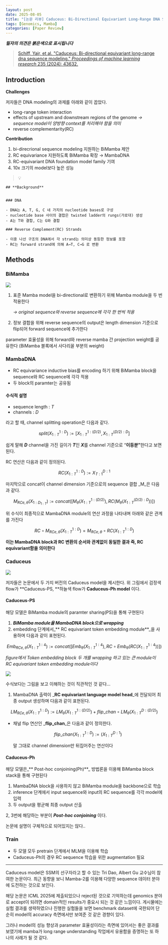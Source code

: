 ```yaml
---
layout: post
date: 2025-08-05
title: "[논문 리뷰] Caduceus: Bi-Directional Equivariant Long-Range DNA Sequence Modeling"
tags: [Genomics, Mamba]
categories: [Paper Review]
---
```


<span class="notion-red">_**필자의 의견은 붉은색으로 표시됩니다**_</span>


> [Schiff, Yair, et al. "Caduceus: Bi-directional equivariant long-range dna sequence modeling." ](https://pmc.ncbi.nlm.nih.gov/articles/PMC12189541/)[_Proceedings of machine learning research_](https://pmc.ncbi.nlm.nih.gov/articles/PMC12189541/)[ 235 (2024): 43632.](https://pmc.ncbi.nlm.nih.gov/articles/PMC12189541/)



## Introduction


**Challenges**


저자들은 DNA modeling의 과제를 아래와 같이 꼽았다.

- long-range token interaction
- effects of upstream and downstream regions of the genome 
_→ sequence model이 양방향 context를 처리해야 함을 의미_
- reverse complementarity(RC)

**Contribution**

1. bi-direcrional sequence modeling 지원하는 BiMamba 제안
1. RC equivariance 지원하도록 BiMamba 확장 → MambaDNA
1. RC-equivariant DNA foundation model family 기여
1. 10x 크기의 model보다 높은 성능

> 💡 


	## **Background**


	### DNA

	- DNA는 A, T, G, C 네 가지의 nucleotide bases로 구성
	- nucleotide base 사이의 결합은 twisted ladder의 rungs(가로대) 생성
	- A는 T와 결합, C는 G와 결합

	### Reverse Complement(RC) Strands

	- 이중 나선 구조의 DNA에서 각 strand는 의미상 동등한 정보를 포함
	- RC는 forward strand에 의해 A→T, C→G 로 변환


## Methods



### BiMamba


![](https://prod-files-secure.s3.us-west-2.amazonaws.com/542b861c-36a8-4051-84e5-8804b6728dba/2c247d59-7815-4980-99f0-8f0d21f445a7/image.png?X-Amz-Algorithm=AWS4-HMAC-SHA256&X-Amz-Content-Sha256=UNSIGNED-PAYLOAD&X-Amz-Credential=ASIAZI2LB466Q4WSA3DH%2F20250927%2Fus-west-2%2Fs3%2Faws4_request&X-Amz-Date=20250927T131326Z&X-Amz-Expires=3600&X-Amz-Security-Token=IQoJb3JpZ2luX2VjEBoaCXVzLXdlc3QtMiJHMEUCIGgOslW5I%2FNpis1ZNAm9HMnsh4B2sN1%2B4Ds3Rek2JR9lAiEAqmrBE8M%2FgdfSWA3s9LAdSkBfmql4E91OkKW80V2M3xoqiAQIo%2F%2F%2F%2F%2F%2F%2F%2F%2F%2F%2FARAAGgw2Mzc0MjMxODM4MDUiDHepYUyUEdW0YYf0CSrcA3ZgWg1etdGfJXOMcfZ9jylq%2Bl2mVeSIi5tCZjnA39jRk4bJzcUdymMdXolHLpM1Tt6LkW7WftotbknqIF7eae8fjEJbWBcakAiTrb%2F3DsupoM0SnuYdYiNQOzCneJB7FJXsJPkOlv%2F2vs9v9wpc7n8yRb4915e7ntVFgyFRTKW2RHiKthZXH7y8IHHORdEQS3QoSsOutpn%2BnwSP83753VIdiZXI0vp4h7rBP0jym457mB3FosXQyIS1rSWnmAbeL3YqJ2iESQGjFUOlocd6MF8b5qAp%2FXSYPi7uXIU5XyhdXRtCR7JGBQsvJ5A9CSH9hBGCoZoZ16o4xTdqIcZSB2zR7WHIH5YiqSxGYIszbMKEOGyARhIYnWHR%2F0JIa4LmBxikOYO4BnGXF8y7dJ%2FIPnIF5UbSLCm4KBN5qAMgjxQALVrox%2FtDce8WlpVeCUVHDmz2l6Dkf7BTWTPpP%2FPOsALPHEMVUjbrlkKw2HNTzC43PUHf4QO%2FZUFm1oLpba%2BOs%2F9k%2BULJUps7MGDUrd98wdDhtNo5AjkcnQbTBkOxSAsbPwVUEN7nLbGeWvsv8QUwCYlVfkVFAnsliYAYZsXfA3nHZzR2e%2FN7nvOPEfTS2aUtML3F61Eh1GbSat1yMIHj3sYGOqUBrEu7J%2FR0cOIjf%2FCP8ouNYOwMhPrir8O6kLnY97hrQS%2BZRkx2NuZiP%2Bl0U1NjyksdCsd6pZESqR4FqbD7nfV2yI4lirfxRtSBYMhjFxJ%2F%2BbOV8ZyOwzB9QEAG%2FgOsMDjlrHSIB5g%2FUUxwVUwkjlGTIA00FrQQEA48s7tXNzbhG0en%2B3YmHVKCprr3JKdQ7vIWn8ERt6O6RkqYo6efbPT3FWxp0jYm&X-Amz-Signature=d912a67a466b07acbd77ce1f0ea2e20373b38676f13deb9c6fb024962ca11822&X-Amz-SignedHeaders=host&x-amz-checksum-mode=ENABLED&x-id=GetObject)

1. 표준 Mamba model을 bi-directional로 변환하기 위해 Mamba module을 두 번 적용한다

	_→ original sequence와 reverse sequence에 각각 한 번씩 적용_

1. 정보 결합을 위해 reverse sequence의 output은 length dimension 기준으로 flip되어 forward sequence에 추가한다

parameter 효율성을 위해 forward와 reverse mamba 간 projection weight를 공유한다 (BiMamba 블록에서 사다리꼴 부분의 weight)



### MambaDNA

- RC equivariance inductive bias를 encoding 하기 위해 BiMamba block을 sequence와 RC sequence에 각각 적용
- 두 block의 paramter는 공유됨


#### 수식적 설명

- sequence length : _T_
- channels : _D_

라고 할 때,  channel splitting operation은 다음과 같다.


$$
split(X^{1:D}_{1:T}):=[X^{1:(D/2)}_{1:T},X^{(D/2):D}_{1:T}]
$$


<span class="notion-red">쉽게 말해 </span><span class="notion-red">_**D**_</span><span class="notion-red"> channel을 가진 길이가 </span><span class="notion-red">_**T**_</span><span class="notion-red">인 </span><span class="notion-red">_**X**_</span><span class="notion-red">를 channel 기준으로 “</span><span class="notion-red">**이등분”**</span><span class="notion-red">한다고 보면 된다.</span>


RC 연산은 다음과 같이 정의된다.


$$
RC(X^{1:D}_{1:T}):=X^{D:1}_{T:1}
$$


마지막으로 concat이 channel dimension 기준으로의 sequence 결합 _M_은 다음과 같다.


$$
M_{RCe,\theta}(X_{1:D_{1:T}}):=concat([M_{\theta}(X^{1:(D/2)}_{1:T}),RC(M_{\theta}(X^{(D/2):D}_{1:T}))])
$$


위 수식이 최종적으로 MambaDNA module의 연산 과정을 나타내며 아래와 같은 관계를 가진다


$$
RC\circ M_{RCe,\theta}(X^{1:D}_{1:T}) = M_{RCe,\theta} \circ RC(X^{1:D}_{1:T})
$$


**이는 MambaDNA block과 RC 변환의 순서와 관계없이 동일한 결과 즉, RC equivariant함을 의미한다**



### Caduceus


![](https://prod-files-secure.s3.us-west-2.amazonaws.com/542b861c-36a8-4051-84e5-8804b6728dba/f94a60d7-8145-473b-aef9-7c68d3ec604a/image.png?X-Amz-Algorithm=AWS4-HMAC-SHA256&X-Amz-Content-Sha256=UNSIGNED-PAYLOAD&X-Amz-Credential=ASIAZI2LB466Q4WSA3DH%2F20250927%2Fus-west-2%2Fs3%2Faws4_request&X-Amz-Date=20250927T131326Z&X-Amz-Expires=3600&X-Amz-Security-Token=IQoJb3JpZ2luX2VjEBoaCXVzLXdlc3QtMiJHMEUCIGgOslW5I%2FNpis1ZNAm9HMnsh4B2sN1%2B4Ds3Rek2JR9lAiEAqmrBE8M%2FgdfSWA3s9LAdSkBfmql4E91OkKW80V2M3xoqiAQIo%2F%2F%2F%2F%2F%2F%2F%2F%2F%2F%2FARAAGgw2Mzc0MjMxODM4MDUiDHepYUyUEdW0YYf0CSrcA3ZgWg1etdGfJXOMcfZ9jylq%2Bl2mVeSIi5tCZjnA39jRk4bJzcUdymMdXolHLpM1Tt6LkW7WftotbknqIF7eae8fjEJbWBcakAiTrb%2F3DsupoM0SnuYdYiNQOzCneJB7FJXsJPkOlv%2F2vs9v9wpc7n8yRb4915e7ntVFgyFRTKW2RHiKthZXH7y8IHHORdEQS3QoSsOutpn%2BnwSP83753VIdiZXI0vp4h7rBP0jym457mB3FosXQyIS1rSWnmAbeL3YqJ2iESQGjFUOlocd6MF8b5qAp%2FXSYPi7uXIU5XyhdXRtCR7JGBQsvJ5A9CSH9hBGCoZoZ16o4xTdqIcZSB2zR7WHIH5YiqSxGYIszbMKEOGyARhIYnWHR%2F0JIa4LmBxikOYO4BnGXF8y7dJ%2FIPnIF5UbSLCm4KBN5qAMgjxQALVrox%2FtDce8WlpVeCUVHDmz2l6Dkf7BTWTPpP%2FPOsALPHEMVUjbrlkKw2HNTzC43PUHf4QO%2FZUFm1oLpba%2BOs%2F9k%2BULJUps7MGDUrd98wdDhtNo5AjkcnQbTBkOxSAsbPwVUEN7nLbGeWvsv8QUwCYlVfkVFAnsliYAYZsXfA3nHZzR2e%2FN7nvOPEfTS2aUtML3F61Eh1GbSat1yMIHj3sYGOqUBrEu7J%2FR0cOIjf%2FCP8ouNYOwMhPrir8O6kLnY97hrQS%2BZRkx2NuZiP%2Bl0U1NjyksdCsd6pZESqR4FqbD7nfV2yI4lirfxRtSBYMhjFxJ%2F%2BbOV8ZyOwzB9QEAG%2FgOsMDjlrHSIB5g%2FUUxwVUwkjlGTIA00FrQQEA48s7tXNzbhG0en%2B3YmHVKCprr3JKdQ7vIWn8ERt6O6RkqYo6efbPT3FWxp0jYm&X-Amz-Signature=04a090af9615a820b50888efcf677877f642b05ef3a85b0a5f98953d1d89ba05&X-Amz-SignedHeaders=host&x-amz-checksum-mode=ENABLED&x-id=GetObject)


저자들은 논문에서 두 가지 버전의 Caduceus model을 제시한다. 위 그림에서 검정색 flow가 **Caduceus-PS, **하늘색 flow가 **Caduceus-Ph model** 이다.



#### Caduceus-PS


해당 모델은 BiMamba module의 paramter sharing(PS)을 통해 구현된다

1. _**BiMamba module을 MambaDNA block으로 wrapping**_
1. embedding 단계에서_** RC equivariant token embedding module**_을 사용하며 다음과 같이 표현된다.

$$
Emb_{RCe,\theta}(X^{1:4}_{1:T}):=concat([Emb_{\theta}(X^{1:4}_{1:T}),RC \circ Emb_{\theta}(RC(X^{1:4}_{1:T}))])
$$


_figure에서 Token embedding block 두 개를 wrapping 하고 있는 큰 module이 RC equivariant token embedding module이다_


![](https://prod-files-secure.s3.us-west-2.amazonaws.com/542b861c-36a8-4051-84e5-8804b6728dba/b175e4da-71eb-4e91-8c23-a06dabe673c9/image.png?X-Amz-Algorithm=AWS4-HMAC-SHA256&X-Amz-Content-Sha256=UNSIGNED-PAYLOAD&X-Amz-Credential=ASIAZI2LB466Q4WSA3DH%2F20250927%2Fus-west-2%2Fs3%2Faws4_request&X-Amz-Date=20250927T131326Z&X-Amz-Expires=3600&X-Amz-Security-Token=IQoJb3JpZ2luX2VjEBoaCXVzLXdlc3QtMiJHMEUCIGgOslW5I%2FNpis1ZNAm9HMnsh4B2sN1%2B4Ds3Rek2JR9lAiEAqmrBE8M%2FgdfSWA3s9LAdSkBfmql4E91OkKW80V2M3xoqiAQIo%2F%2F%2F%2F%2F%2F%2F%2F%2F%2F%2FARAAGgw2Mzc0MjMxODM4MDUiDHepYUyUEdW0YYf0CSrcA3ZgWg1etdGfJXOMcfZ9jylq%2Bl2mVeSIi5tCZjnA39jRk4bJzcUdymMdXolHLpM1Tt6LkW7WftotbknqIF7eae8fjEJbWBcakAiTrb%2F3DsupoM0SnuYdYiNQOzCneJB7FJXsJPkOlv%2F2vs9v9wpc7n8yRb4915e7ntVFgyFRTKW2RHiKthZXH7y8IHHORdEQS3QoSsOutpn%2BnwSP83753VIdiZXI0vp4h7rBP0jym457mB3FosXQyIS1rSWnmAbeL3YqJ2iESQGjFUOlocd6MF8b5qAp%2FXSYPi7uXIU5XyhdXRtCR7JGBQsvJ5A9CSH9hBGCoZoZ16o4xTdqIcZSB2zR7WHIH5YiqSxGYIszbMKEOGyARhIYnWHR%2F0JIa4LmBxikOYO4BnGXF8y7dJ%2FIPnIF5UbSLCm4KBN5qAMgjxQALVrox%2FtDce8WlpVeCUVHDmz2l6Dkf7BTWTPpP%2FPOsALPHEMVUjbrlkKw2HNTzC43PUHf4QO%2FZUFm1oLpba%2BOs%2F9k%2BULJUps7MGDUrd98wdDhtNo5AjkcnQbTBkOxSAsbPwVUEN7nLbGeWvsv8QUwCYlVfkVFAnsliYAYZsXfA3nHZzR2e%2FN7nvOPEfTS2aUtML3F61Eh1GbSat1yMIHj3sYGOqUBrEu7J%2FR0cOIjf%2FCP8ouNYOwMhPrir8O6kLnY97hrQS%2BZRkx2NuZiP%2Bl0U1NjyksdCsd6pZESqR4FqbD7nfV2yI4lirfxRtSBYMhjFxJ%2F%2BbOV8ZyOwzB9QEAG%2FgOsMDjlrHSIB5g%2FUUxwVUwkjlGTIA00FrQQEA48s7tXNzbhG0en%2B3YmHVKCprr3JKdQ7vIWn8ERt6O6RkqYo6efbPT3FWxp0jYm&X-Amz-Signature=e300015db0a8ecb6aaf5cab340aae8eaa638e993c4d88e0a5729e739daa146fb&X-Amz-SignedHeaders=host&x-amz-checksum-mode=ENABLED&x-id=GetObject)


<span class="notion-red">수식보다는 그림을 보고 이해하는 것이 직관적인 것 같다…</span>

1. MambaDNA 출력이 _**RC equivariant language model head**_에 전달되어 최종 output 생성하며 다음과 같이 표현된다.

$$
LM_{RCe,\theta}(X^{1:D}_{1:T}):= LM_{\theta}(X^{1:(D/2)}_{1:T})+flip\_chan\circ LM_{\theta}(X^{D:(D/2)}_{1:T})
$$

- 채널 flip 연산인 _**flip\_chan**_은 다음과 같이 정의한다.

	$$
	flip\_chan(X^{1:D}_{1:T}):=(X^{D:1}_{1:T})
	$$


	말 그대로 channel dimension만 뒤집어주는 연산이다



#### Caduceus-Ph


해당 모델은_** Post-hoc conjoining(Ph)**_ 방법론을 이용해 BiMamba block stack을 통해 구현된다

1. MambaDNA block을 사용하지 않고 BiMamba module을 backbone으로 학습
1. inference 단계에서 input sequence와 input의 RC sequence를 각각 model에 입력
1. 두 output을 평균해 최종 output 산출

2, 3번에 해당하는 부분이 _**Post-hoc conjoining**_ 이다.


<span class="notion-red">논문에 설명이 구체적으로 되어있지는 않다..</span>



### Train

- 두 모델 모두 pretrain 단계에서 MLM을 이용해 학습
- Caduceus-Ph의 경우 RC sequence 학습을 위한 augmentation 필요

---


<span class="notion-red">Caduceus model은 SSM의 선구자라고 할 수 있는 Tri Dao, Albert Gu 교수님이 참여한 논문이다. 최근 동향을 보니 Mamba-2를 이용해 다양한 sequence 데이터 분야에 도전하는 것으로 보인다.</span>


<span class="notion-red">해당 논문은 ICML 2025에 제출되었으나 reject된 것으로 기억하는데 genomics 분야로 accept이 되려면 domain적인 results가 중요시 되는 것 같은 느낌이다. 게시물에는 실험 결과를 생략하였으나 진행한 실험들을 보면 benchmark dataset에 국한되어 단순히 model의 accuracy 측면에서만 보여준 것 같은 경향이 있다.</span>


<span class="notion-red">그러나 model의 성능 향상과 parameter 효율성이라는 측면에 있어서는 좋은 결과를 보였기에 mamba가 long range understanding 작업에서 유용함을 증명하는 또 하나의 사례가 될 것 같다.</span>

